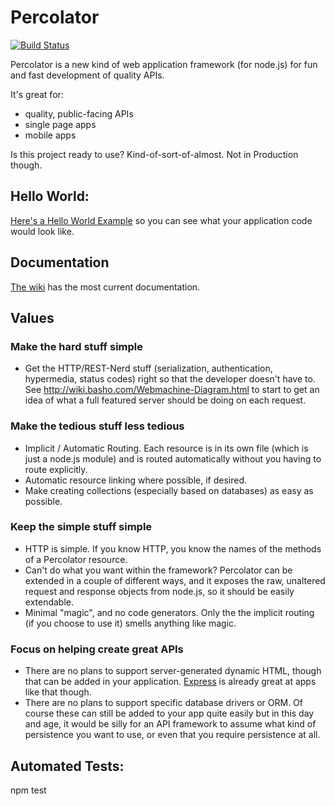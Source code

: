 # Percolator
[![Build
Status](https://secure.travis-ci.org/cainus/percolator.png?branch=master)](http://travis-ci.org/cainus/percolator)

Percolator is a new kind of web application framework (for node.js) for fun and fast development of quality APIs.  

It's great for:
* quality, public-facing APIs
* single page apps
* mobile apps

Is this project ready to use?  Kind-of-sort-of-almost.  Not in Production though.

## Hello World: ##
[Here's a Hello World Example](https://github.com/cainus/percolator/wiki/Hello-World) so you can see what your 
application code would look like. 

## Documentation ##
[The wiki](https://github.com/cainus/percolator/wiki) has the most current documentation.

## Values
### Make the hard stuff simple
* Get the HTTP/REST-Nerd stuff (serialization, authentication, hypermedia, status codes) right so 
that the developer doesn't have to.  See http://wiki.basho.com/Webmachine-Diagram.html to start to get an idea of what 
a full featured server should be doing on each request.

### Make the tedious stuff less tedious
* Implicit / Automatic Routing.  Each resource is in its own file (which is just a node.js module) and is routed 
automatically without you having to route explicitly.
* Automatic resource linking where possible, if desired.
* Make creating collections (especially based on databases) as easy as possible.

### Keep the simple stuff simple
* HTTP is simple.  If you know HTTP, you know the names of the methods of a Percolator resource.
* Can't do what you want within the framework?  Percolator can be extended in a couple of different ways, and it exposes the raw, unaltered request and response objects from node.js, so it should be easily extendable.
* Minimal "magic", and no code generators.  Only the the implicit routing (if you choose to use it) smells anything like magic.

### Focus on helping create great APIs
* There are no plans to support server-generated dynamic HTML, though that can be added in your application.  [Express](http://expressjs.com) is already great 
at apps like that though.
* There are no plans to support specific database drivers or ORM.  Of course these can still be added to your app 
quite easily but in this day and age, it would be silly for an API framework to assume what kind of persistence 
you want to use, or even that you require persistence at all.


## Automated Tests:
npm test
